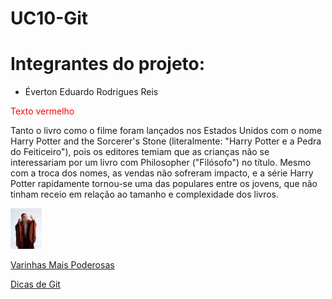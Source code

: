 # UC10-Git

<h1>Integrantes do projeto:</h1>

- Éverton Eduardo Rodrigues Reis


<font color="red">Texto vermelho</font>


<p>
  Tanto o livro como o filme foram lançados nos Estados Unidos com o nome Harry Potter and the Sorcerer's Stone (literalmente: "Harry Potter e a Pedra do Feiticeiro"), pois os editores temiam que as crianças não se interessariam por um livro com Philosopher ("Filósofo") no título. Mesmo com a troca dos nomes, as vendas não sofreram impacto, e a série Harry Potter rapidamente tornou-se uma das populares entre os jovens, que não tinham receio em relação ao tamanho e complexidade dos livros.
</p>

<img src="./images.webp" style="width:50px;height:auto">

<a href= "https://cinema.maplehorst.com/harry-potter-15-most-powerful-wands">Varinhas Mais Poderosas </a>


<a href= "https://docs.github.com/pt/get-started/writing-on-github/getting-started-with-writing-and-formatting-on-github/basic-writing-and-formatting-syntax" > Dicas de Git </a>


